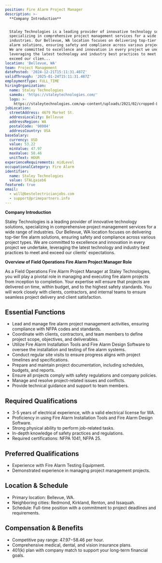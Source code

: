 ```yaml
---
position: Fire Alarm Project Manager
description: >-
  **Company Introduction**


  Staley Technologies is a leading provider of innovative technology solutions,
  specializing in comprehensive project management services for a wide range of
  industries. Our Bellevue, WA location focuses on delivering top-tier fire
  alarm solutions, ensuring safety and compliance across various project types.
  We are committed to excellence and innovation in every project we undertake,
  leveraging the latest technology and industry best practices to meet and
  exceed our clien...
location: 'Bellevue, WA'
team: Project Management
datePosted: '2024-12-21T15:11:31.487Z'
validThrough: '2025-01-24T15:11:31.487Z'
employmentType: FULL_TIME
hiringOrganization:
  name: Staley Technologies
  sameAs: 'https://staleytechnologies.com/'
  logo: >-
    https://staleytechnologies.com/wp-content/uploads/2021/02/cropped-Logo_StaleyTechnologies.png
jobLocation:
  streetAddress: 4679 Market St.
  addressLocality: Bellevue
  addressRegion: WA
  postalCode: '98004'
  addressCountry: USA
baseSalary:
  currency: USD
  value: 53.22
  minValue: 47.97
  maxValue: 58.46
  unitText: HOUR
experienceRequirements: midLevel
occupationalCategory: Fire Alarm
identifier:
  name: Staley Technologies
  value: STALgaieb6
featured: true
email:
  - will@bestelectricianjobs.com
  - support@primepartners.info
---
```




**Company Introduction**

Staley Technologies is a leading provider of innovative technology solutions, specializing in comprehensive project management services for a wide range of industries. Our Bellevue, WA location focuses on delivering top-tier fire alarm solutions, ensuring safety and compliance across various project types. We are committed to excellence and innovation in every project we undertake, leveraging the latest technology and industry best practices to meet and exceed our clients' expectations.

**Overview of Field Operations Fire Alarm Project Manager Role**

As a Field Operations Fire Alarm Project Manager at Staley Technologies, you will play a pivotal role in managing and executing fire alarm projects from inception to completion. Your expertise will ensure that projects are delivered on time, within budget, and to the highest safety standards. You will work closely with clients, contractors, and internal teams to ensure seamless project delivery and client satisfaction.

## Essential Functions

- Lead and manage fire alarm project management activities, ensuring compliance with NFPA codes and standards.
- Coordinate with clients, contractors, and team members to define project scope, objectives, and deliverables.
- Utilize Fire Alarm Installation Tools and Fire Alarm Design Software to oversee the installation and testing of fire alarm systems.
- Conduct regular site visits to ensure progress aligns with project timelines and specifications.
- Prepare and maintain project documentation, including schedules, budgets, and reports.
- Ensure all projects comply with safety regulations and company policies.
- Manage and resolve project-related issues and conflicts.
- Provide technical guidance and support to team members.

## Required Qualifications

- 3-5 years of electrical experience, with a valid electrical license for WA.
- Proficiency in using Fire Alarm Installation Tools and Fire Alarm Design Software.
- Strong physical ability to perform job-related tasks.
- In-depth knowledge of safety practices and regulations.
- Required certifications: NFPA 1041, NFPA 25.

## Preferred Qualifications

- Experience with Fire Alarm Testing Equipment.
- Demonstrated experience in managing project management projects.

## Location & Schedule

- Primary location: Bellevue, WA.
- Neighboring cities: Redmond, Kirkland, Renton, and Issaquah.
- Schedule: Full-time position with a commitment to project deadlines and requirements.

## Compensation & Benefits

- Competitive pay range: $47.97-$58.46 per hour.
- Comprehensive medical, dental, and vision insurance plans.
- 401(k) plan with company match to support your long-term financial goals.